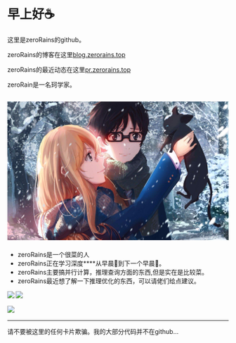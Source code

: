 # 早上好☕  

这里是zeroRains的github。 

zeroRains的博客在这里[blog.zerorains.top](https://blog.zerorains.top/)

zeroRains的最近动态在这里[pr.zerorains.top](https://pr.zerorains.top/)

zeroRain是一名珂学家。

![](./GONGSE.jpg)
---
* zeroRains是一个很菜的人
* zeroRains正在学习深度\*\*\*\*从早晨🌇到下一个早晨🌆。  
* zeroRains主要搞并行计算，推理查询方面的东西,但是实在是比较菜。
* zeroRains最近想了解一下推理优化的东西，可以请佬们给点建议。

<b>
<image src='https://github-readme-stats.vercel.app/api?username=zeroRains&show_icons=true&theme=onedark' height= 141></image>
</b>
<b>
<image src='https://github-readme-stats.vercel.app/api/top-langs/?username=zeroRains&layout=compact&theme=gruvbox' height= 141></image>
</b>

<image src='https://github-profile-trophy.vercel.app/?username=zeroRains&theme=monokai'></image>

---

请不要被这里的任何卡片欺骗。我的大部分代码并不在github...
